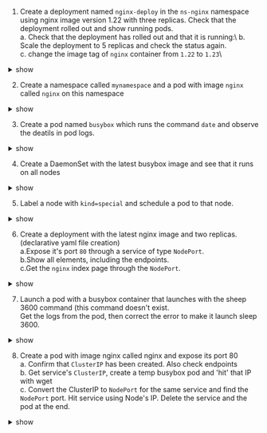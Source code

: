 1. Create a deployment named `nginx-deploy` in the `ns-nginx` namespace using nginx image version 1.22 with three replicas. Check that the deployment rolled out and show running pods.\
 a. Check that the deployment has rolled out and that it is running:\ 
 b. Scale the deployment to 5 replicas and check the status again.\
 c. change the image tag of `nginx` container from `1.22` to `1.23`\
<details><summary>show</summary>
<p>

```bash
# Create the template from kubectl
kubectl -n ns-nginx create deployment nginx-deploy --replicas=3 --image=nginx:1.22 --dry-run=client -o yaml > nginx-deploy.yaml
# Create the namespace first
kubectl create ns ns-nginx
kubectl apply -f nginx-deploy.yaml
 
kubectl -n ns-nginx rollout status deployment/nginx-deploy
deployment "nginx-deploy" successfully rolled out

kubectl -n ns-nginx get deploy
NAME           READY   UP-TO-DATE   AVAILABLE   AGE
nginx-deploy   3/3     3            3           44s
 
kubectl -n ns-nginx scale deployment nginx-deploy --replicas=5

kubectl -n ns-nginx rollout status deployment nginx-deploy
kubectl -n ns-nginx rollout history deployment nginx-deploy

kubectl -n ns-nginx edit deployment/nginx-deploy
...
    spec:
      containers:
      - image: nginx:1.23
        imagePullPolicy: IfNotPresent 
```

</p>
</details> 

 
 2. Create a namespace called `mynamespace` and a pod with image `nginx` called `nginx` on this namespace 

<details><summary>show</summary>
<p>

```bash
kubectl create namespace mynamespace
kubectl run nginx --image=nginx --restart=Never -n mynamespace
```

</p>
</details> 

 3. Create a pod named `busybox` which runs the command `date` and observe the deatils in pod logs. 

<details><summary>show</summary>
<p>

```bash
kubectl run busybox --image=busybox --restart=Never --dry-run=client -o yaml --command -- date > date-pod.yaml
kubectl logs busybox
```

</p>
</details> 

4. Create a DaemonSet with the latest busybox image and see that it runs on all nodes 

<details><summary>show</summary>
<p>

```bash
apiVersion: apps/v1
kind: DaemonSet
metadata:
  labels:
    type: daemon
  name: daemontest
spec:
  selector:
    matchLabels:
      run: daemon
  template:
    metadata:
      labels:
        run: daemon
      name: daemonpod
    spec:
      containers:
      - image: busybox:latest
        name: daemonpod
        args:
          - sleep
          - "3600"
```

</p>
</details> 

5. Label a node with `kind=special` and schedule a pod to that node.
<details><summary>show</summary>
<p>

```bash
kubectl label nodes ip-192-168-17-178.ec2.internal kind=special
kubectl create -f 05_node-label.yaml
```

</p>
</details> 

6. Create a deployment with the latest nginx image and two replicas.(declarative yaml file creation)\
  a.Expose it's port `80` through a service of type `NodePort`.\
  b.Show all elements, including the endpoints.\
  c.Get the `nginx` index page through the `NodePort`.

<details><summary>show</summary>
<p>

```bash
kubectl create deployment nginx --image=nginx:latest
kubectl scale deployment nginx --replicas=2
kubectl expose deployment nginx --port=80 --target-port=80 --type=NodePort
kubectl describe svc nginx

kubectl get pods -l app=nginx -o wide
wget -O- <IP>:80
```

</p>
</details> 

7. Launch a pod with a busybox container that launches with the sheep 3600 command (this command doesn't exist.\
Get the logs from the pod, then correct the error to make it launch sleep 3600. 
<details><summary>show</summary>
<p>

```bash
kubectl describe pods podfail
...
Warning  Failed     5s (x2 over 6s)  kubelet            Error: failed to create containerd task: OCI runtime create failed: container_linux.go:367: starting container process caused: exec: "sheep": executable file not found in $PATH: unknown
...

kubectl delete -f podfail.yaml
# Change sheep to sleep
kubectl apply -f podfail.yaml
```

</p>
</details> 

8. Create a pod with image nginx called nginx and expose its port 80\
   a. Confirm that `ClusterIP` has been created. Also check endpoints\
   b. Get service's `ClusterIP`, create a temp busybox pod and 'hit' that IP with wget\
   c. Convert the ClusterIP to `NodePort` for the same service and find the `NodePort` port. Hit service using Node's IP. Delete the service and the pod at the end.
   
<details><summary>show</summary>
<p>

```bash
kubectl run nginx --image=nginx --restart=Never --port=80 --expose|
kubectl get svc nginx
kubectl get ep

kubectl get svc nginx # get the IP (something like 10.108.93.130)
kubectl run busybox --rm --image=busybox -it --restart=Never -- sh
wget -O- IP:80
exit

kubectl patch svc nginx -p '{"spec":{"type":"NodePort"}}' 
kubectl get svc
wget -O- NODE_IP:31931 # if you're using Kubernetes with Docker for Windows/Mac, try 127.0.0.1
#if you're using minikube, try minikube ip, then get the node ip such as 192.168.99.117
```

</p>
</details> 
